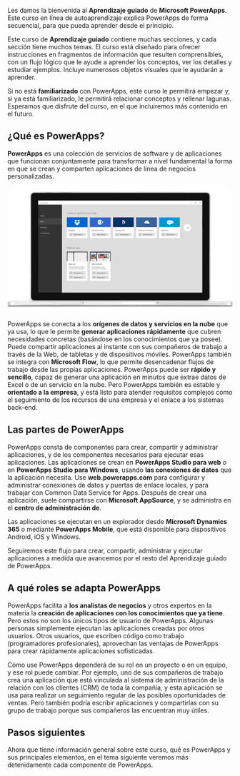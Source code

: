 Les damos la bienvenida al **Aprendizaje guiado** de **Microsoft PowerApps**. Este curso en línea de autoaprendizaje explica PowerApps de forma secuencial, para que pueda aprender desde el principio.

Este curso de **Aprendizaje guiado** contiene muchas secciones, y cada sección tiene muchos temas. El curso está diseñado para ofrecer instrucciones en fragmentos de información que resulten comprensibles, con un flujo lógico que le ayude a aprender los conceptos, ver los detalles y estudiar ejemplos. Incluye numerosos objetos visuales que le ayudarán a aprender.

Si no está **familiarizado** con PowerApps, este curso le permitirá empezar y, si ya está familiarizado, le permitirá relacionar conceptos y rellenar lagunas. Esperamos que disfrute del curso, en el que incluiremos más contenido en el futuro.

## <a name="what-is-powerapps"></a>¿Qué es PowerApps?
**PowerApps** es una colección de servicios de software y de aplicaciones que funcionan conjuntamente para transformar a nivel fundamental la forma en que se crean y comparten aplicaciones de línea de negocios personalizadas.

![Introducción animada a PowerApps](./media/learning-introducing-powerapps/powerapps-intro.gif)

PowerApps se conecta a los **orígenes de datos y servicios en la nube** que ya usa, lo que le permite **generar aplicaciones rápidamente** que cubren necesidades concretas (basándose en los conocimientos que ya posee). Puede compartir aplicaciones al instante con sus compañeros de trabajo a través de la Web, de tabletas y de dispositivos móviles. PowerApps también se integra con **Microsoft Flow**, lo que permite desencadenar flujos de trabajo desde las propias aplicaciones. PowerApps puede ser **rápido y sencillo**, capaz de generar una aplicación en minutos que extrae datos de Excel o de un servicio en la nube. Pero PowerApps también es estable y **orientado a la empresa**, y está listo para atender requisitos complejos como el seguimiento de los recursos de una empresa y el enlace a los sistemas back-end.

## <a name="the-parts-of-powerapps"></a>Las partes de PowerApps
PowerApps consta de componentes para crear, compartir y administrar aplicaciones, y de los componentes necesarios para ejecutar esas aplicaciones. Las aplicaciones se crean en **PowerApps Studio para web** o en **PowerApps Studio para Windows**, usando **las conexiones de datos** que la aplicación necesita. Use **web.powerapps.com** para configurar y administrar conexiones de datos y puertas de enlace locales, y para trabajar con Common Data Service for Apps. Después de crear una aplicación, suele compartirse con **Microsoft AppSource**, y se administra en el **centro de administración de**.

Las aplicaciones se ejecutan en un explorador desde **Microsoft Dynamics 365** o mediante **PowerApps Mobile**, que está disponible para dispositivos Android, iOS y Windows.

Seguiremos este flujo para crear, compartir, administrar y ejecutar aplicaciones a medida que avancemos por el resto del Aprendizaje guiado de PowerApps.

## <a name="how-powerapps-matches-your-role"></a>A qué roles se adapta PowerApps
PowerApps facilita a **los analistas de negocios** y otros expertos en la materia la **creación de aplicaciones con los conocimientos que ya tiene**. Pero estos no son los únicos tipos de usuario de PowerApps. Algunas personas simplemente ejecutan las aplicaciones creadas por otros usuarios. Otros usuarios, que escriben código como trabajo (programadores profesionales), aprovechan las ventajas de PowerApps para crear rápidamente aplicaciones sofisticadas.

Cómo use PowerApps dependerá de su rol en un proyecto o en un equipo, y ese rol puede cambiar. Por ejemplo, uno de sus compañeros de trabajo crea una aplicación que está vinculada al sistema de administración de la relación con los clientes (CRM) de toda la compañía, y esta aplicación se usa para realizar un seguimiento regular de las posibles oportunidades de ventas. Pero también podría escribir aplicaciones y compartirlas con su grupo de trabajo porque sus compañeros las encuentran muy útiles.

## <a name="next-steps"></a>Pasos siguientes
Ahora que tiene información general sobre este curso, qué es PowerApps y sus principales elementos, en el tema siguiente veremos más detenidamente cada componente de PowerApps.

